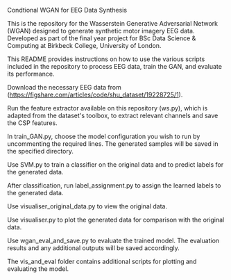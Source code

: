 Condtional WGAN for EEG Data Synthesis

This is the repository for the Wasserstein Generative Adversarial Network (WGAN) designed to generate synthetic motor imagery EEG data. Developed as part of the final year project for BSc Data Science & Computing at Birkbeck College, University of London.

This README provides instructions on how to use the various scripts included in the repository to process EEG data, train the GAN, and evaluate its performance.

Download the necessary EEG data from (https://figshare.com/articles/code/shu_dataset/19228725/1).

Run the feature extractor available on this repository (ws.py), which is adapted from the dataset's toolbox, to extract relevant channels and save the CSP features.

In train_GAN.py, choose the model configuration you wish to run by uncommenting the required lines. The generated samples will be saved in the specified directory.

Use SVM.py to train a classifier on the original data and to predict labels for the generated data.

After classification, run label_assignment.py to assign the learned labels to the generated data.

Use visualiser_original_data.py to view the original data.

Use visualiser.py to plot the generated data for comparison with the original data.

Use wgan_eval_and_save.py to evaluate the trained model. The evaluation results and any additional outputs will be saved accordingly.

The vis_and_eval folder contains additional scripts for plotting and evaluating the model.
